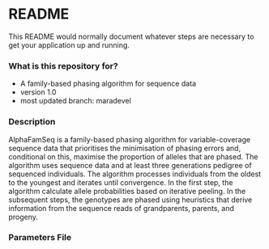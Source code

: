 # README #

This README would normally document whatever steps are necessary to get your application up and running.

### What is this repository for? ###

* A family-based phasing algorithm for sequence data
* version 1.0
* most updated branch: maradevel

### Description ###

AlphaFamSeq is a family-based phasing algorithm for variable-coverage sequence data that prioritises the minimisation of phasing errors and, conditional on this, maximise the proportion of alleles that are phased. The algorithm uses sequence data and at least three generations pedigree of sequenced individuals. The algorithm processes individuals from the oldest to the youngest and iterates until convergence. In the first step, the algorithm calculate allele probabilities based on iterative peeling. In the subsequent steps, the genotypes are phased using heuristics that derive information from the sequence reads of grandparents, parents, and progeny.

### Parameters File ###